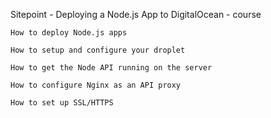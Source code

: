 Sitepoint - Deploying a Node.js App to DigitalOcean - course





    How to deploy Node.js apps

    How to setup and configure your droplet

    How to get the Node API running on the server

    How to configure Nginx as an API proxy

    How to set up SSL/HTTPS

